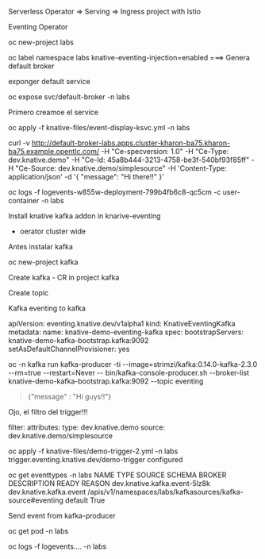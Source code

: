 Serverless Operator => Serving => Ingress project with Istio

Eventing Operator


oc new-project labs

oc label namespace labs knative-eventing-injection=enabled ===> Genera default broker

exponger default service

oc expose svc/default-broker -n labs


Primero creamoe el service

oc apply -f knative-files/event-display-ksvc.yml -n labs


curl -v http://default-broker-labs.apps.cluster-kharon-ba75.kharon-ba75.example.opentlc.com/ -H "Ce-specversion: 1.0" -H "Ce-Type: dev.knative.demo" -H "Ce-Id: 45a8b444-3213-4758-be3f-540bf93f85ff" -H "Ce-Source: dev.knative.demo/simplesource" -H 'Content-Type: application/json' -d '{ "message": "Hi there!!" }'

oc logs -f logevents-w855w-deployment-799b4fb6c8-qc5cm -c user-container -n labs

Install knative kafka addon in knarive-eventing

- oerator cluster wide 


Antes instalar kafka

oc new-project kafka

Create kafka - CR in project kafka

Create topic

Kafka eventing to kafka

apiVersion: eventing.knative.dev/v1alpha1
kind: KnativeEventingKafka
metadata:
  name: knative-demo-eventing-kafka
spec:
  bootstrapServers: knative-demo-kafka-bootstrap.kafka:9092
  setAsDefaultChannelProvisioner: yes






oc -n kafka run kafka-producer -ti --image=strimzi/kafka:0.14.0-kafka-2.3.0 --rm=true --restart=Never -- bin/kafka-console-producer.sh --broker-list knative-demo-kafka-bootstrap.kafka:9092 --topic eventing

> {"message" : "Hi guys!!"}


Ojo, el filtro del trigger!!! 

  filter:
    attributes:
       type: dev.knative.demo
       source: dev.knative.demo/simplesource

oc apply -f knative-files/demo-trigger-2.yml -n labs
trigger.eventing.knative.dev/demo-trigger configured

oc get eventtypes -n labs
NAME                            TYPE                      SOURCE                                                        SCHEMA   BROKER    DESCRIPTION   READY   REASON
dev.knative.kafka.event-5lz8k   dev.knative.kafka.event   /apis/v1/namespaces/labs/kafkasources/kafka-source#eventing            default                 True   


Send event from kafka-producer

oc get pod -n labs

oc logs -f logevents.... -n labs




